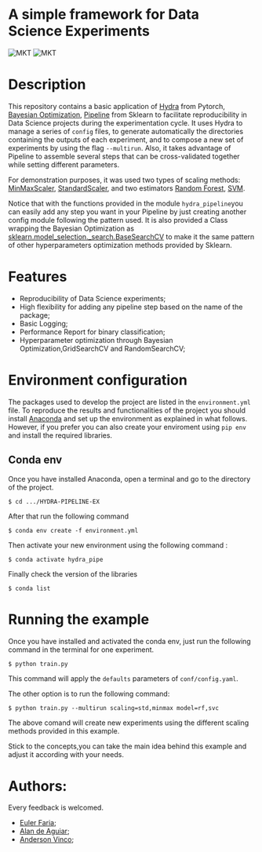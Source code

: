 # A simple framework for Data Science Experiments

![MKT](https://img.shields.io/badge/version-v0.2-blue.svg)
![MKT](https://img.shields.io/badge/language-Python-orange.svg)

# Description

This repository contains a basic application of [Hydra](https://hydra.cc/docs/intro) from Pytorch, [Bayesian Optimization](https://github.com/fmfn/BayesianOptimization), [Pipeline](https://scikit-learn.org/stable/modules/generated/sklearn.pipeline.Pipeline.html) from Sklearn to facilitate reproducibility in Data Science projects during the experimentation cycle. It uses Hydra to manage a series of `config` files, to generate automatically the directories containing the outputs of each experiment, and to compose a new set of experiments by using the flag `--multirun`. Also, it takes advantage of Pipeline to assemble several steps that can be cross-validated together while setting different parameters. 

For demonstration purposes, it was used two types of scaling methods: [MinMaxScaler](https://scikit-learn.org/stable/modules/generated/sklearn.preprocessing.MinMaxScaler.html), [StandardScaler](https://scikit-learn.org/stable/modules/generated/sklearn.preprocessing.StandardScaler.html#sklearn.preprocessing.StandardScaler), and two estimators [Random Forest](https://scikit-learn.org/stable/modules/generated/sklearn.ensemble.RandomForestClassifier.html), [SVM](https://scikit-learn.org/stable/modules/generated/sklearn.svm.SVC.html). 

Notice that with the functions provided in the module `hydra_pipeline`you can easily add any step you want in your Pipeline by just creating another config module following the pattern used. It is also provided a Class wrapping the Bayesian Optimization as [sklearn.model_selection._search.BaseSearchCV](https://github.com/scikit-learn/scikit-learn/blob/effc4364508288b0410967c5c2786f1b27b76185/sklearn/model_selection/_search.py#L402) to make it the same pattern of other hyperparameters optimization methods provided by Sklearn.

# Features

- Reproducibility of Data Science experiments;
- High flexibility for adding any pipeline step based on the name of the package;
- Basic Logging;
- Performance Report for binary classification;
- Hyperparameter optimization through Bayesian Optimization,GridSearchCV and RandomSearchCV;

# Environment configuration

The packages used to develop the project are listed in the `environment.yml` file. To reproduce the results and functionalities of the project you should install [Anaconda](https://anaconda.org) and set up the environment as explained in what follows. However, if you prefer you can also create your enviroment using `pip env` and install the required libraries.

## Conda env

Once you have installed Anaconda, open a terminal and go to the directory of the project.

```
$ cd .../HYDRA-PIPELINE-EX

```

After that run the following command

```
$ conda env create -f environment.yml

```

Then activate your new environment using the following command :

```
$ conda activate hydra_pipe

```

Finally check the version of the libraries

```
$ conda list

```

# Running the example

Once you have installed and activated the conda env, just run the following command in the terminal for one experiment.

```
$ python train.py

```

This command will apply the `defaults` parameters of `conf/config.yaml`.

The other option is to run the following command:

```
$ python train.py --multirun scaling=std,minmax model=rf,svc

```

The above comand will create new experiments using the different scaling methods provided in this example.

Stick to the concepts,you can take the main idea behind this example and adjust it according with your needs.


# Authors:

Every feedback is welcomed.

- [Euler Faria](https://github.com/EulerFaria);
- [Alan de Aguiar](https://github.com/alanAguiar);
- [Anderson Vinco](https://github.com/AndersonFVinco);
